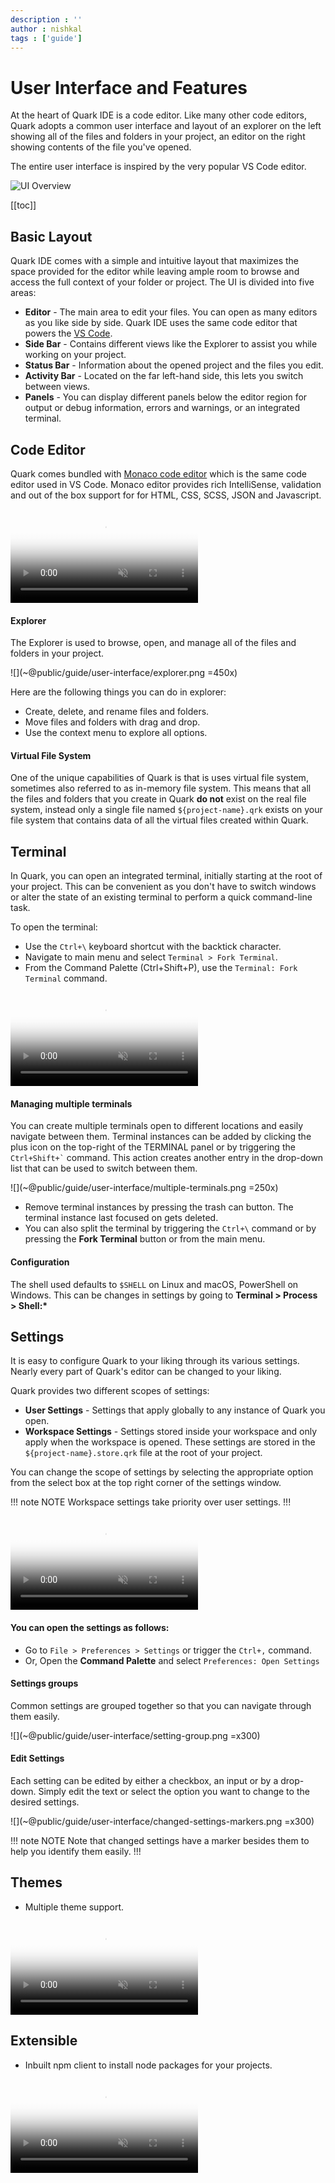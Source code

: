 ```yaml
---
description : ''
author : nishkal
tags : ['guide']
---
```


# User Interface and Features
At the heart of Quark IDE is a code editor. Like many other code editors, Quark adopts a common user interface and layout of an explorer on the left showing all of the files and folders in your project, an editor on the right showing contents of the file you've opened.

The entire user interface is inspired by the very popular VS Code editor.

![UI Overview](~@public/guide/user-interface/ui-overview.png)

[[toc]]

## Basic Layout 
Quark IDE comes with a simple and intuitive layout that maximizes the space provided for the editor while leaving ample room to browse and access the full context of your folder or project. The UI is divided into five areas:

  * __Editor__ - The main area to edit your files. You can open as many editors as you like side by side. Quark IDE uses the same code editor that powers the [VS Code](https://code.visualstudio.com/).
  * __Side Bar__ - Contains different views like the Explorer to assist you while working on your project.
  * __Status Bar__ - Information about the opened project and the files you edit.
  * __Activity Bar__ - Located on the far left-hand side, this lets you switch between views.
  * __Panels__ - You can display different panels below the editor region for output or debug information, errors and warnings, or an integrated terminal.

## Code Editor
Quark comes bundled with [Monaco code editor](https://microsoft.github.io/monaco-editor/index.html) which is the same code editor used in VS Code. Monaco editor provides rich IntelliSense, validation and out of the box support for for HTML, CSS, SCSS, JSON and Javascript.

<video muted autoplay loop style="max-width:100%; height:auto" name="media" poster="~@public/c-assets/guide/user-interface/introduction.png">
  <source src="~@public/c-assets/guide/user-interface/introduction.mp4" type="video/mp4">
  Your browser does not support the video tag.
</video> 

#### Explorer
The Explorer is used to browse, open, and manage all of the files and folders in your project. 

![](~@public/guide/user-interface/explorer.png =450x)

Here are the following things you can do in explorer:

* Create, delete, and rename files and folders.
* Move files and folders with drag and drop.
* Use the context menu to explore all options.

#### Virtual File System
One of the unique capabilities of Quark is that is uses virtual file system, sometimes also referred to as in-memory file system. This means that all the files and folders that you create in Quark __do not__ exist on the real file system, instead only a single file named `${project-name}.qrk` exists on your file system that contains data of all the virtual files created within Quark.


## Terminal

In Quark, you can open an integrated terminal, initially starting at the root of your project. This can be convenient as you don't have to switch windows or alter the state of an existing terminal to perform a quick command-line task.

To open the terminal:
* Use the `Ctrl+\` keyboard shortcut with the backtick character.
* Navigate to main menu and select `Terminal > Fork Terminal`.
* From the Command Palette (Ctrl+Shift+P), use the `Terminal: Fork Terminal` command.

<video muted autoplay loop style="max-width:100%; height:auto" name="media" poster="~@public/c-assets/guide/user-interface/terminal.png">
  <source src="~@public/c-assets/guide/user-interface/terminal.mp4" type="video/mp4">
  Your browser does not support the video tag.
</video> 

#### Managing multiple terminals
You can create multiple terminals open to different locations and easily navigate between them. Terminal instances can be added by clicking the plus icon on the top-right of the TERMINAL panel or by triggering the ``` Ctrl+Shift+` ``` command. This action creates another entry in the drop-down list that can be used to switch between them.

![](~@public/guide/user-interface/multiple-terminals.png =250x)

* Remove terminal instances by pressing the trash can button. The terminal instance last focused on gets deleted.
* You can also split the terminal by triggering the `Ctrl+\` command or by pressing the __Fork Terminal__ button or from the main menu.

#### Configuration 
The shell used defaults to `$SHELL` on Linux and macOS, PowerShell on Windows. This can be changes in settings by going to __Terminal > Process > Shell:*__

## Settings

It is easy to configure Quark to your liking through its various settings. Nearly every part of Quark's editor can be changed to your liking.

Quark provides two different scopes of settings:
* __User Settings__ - Settings that apply globally to any instance of Quark you open.
* __Workspace Settings__ - Settings stored inside your workspace and only apply when the workspace is opened. These settings are stored in the `${project-name}.store.qrk` file at the root of your project.

You can change the scope of settings by selecting the appropriate option from the select box at the top right corner of the settings window.

!!! note NOTE
Workspace settings take priority over user settings.
!!! 

<video muted autoplay loop style="max-width:100%; height:auto" name="media" poster="~@public/c-assets/guide/user-interface/settings.png">
  <source src="~@public/c-assets/guide/user-interface/settings.mp4" type="video/mp4">
  Your browser does not support the video tag.
</video> 

#### You can open the settings as follows:
* Go to `File > Preferences > Settings` or trigger the `Ctrl+,` command.
* Or, Open the __Command Palette__ and select `Preferences: Open Settings`

#### Settings groups
Common settings are grouped together so that you can navigate through them easily.

![](~@public/guide/user-interface/setting-group.png =x300)

#### Edit Settings
Each setting can be edited by either a checkbox, an input or by a drop-down. Simply edit the text or select the option you want to change to the desired settings.

![](~@public/guide/user-interface/changed-settings-markers.png =x300)

!!! note NOTE
Note that changed settings have a marker besides them to help you identify them easily.
!!!


## Themes

* Multiple theme support.

<video muted autoplay loop style="max-width:100%; height:auto" name="media" poster="~@public/c-assets/guide/user-interface/themes.png">
  <source src="~@public/c-assets/guide/user-interface/themes.mp4" type="video/mp4">
  Your browser does not support the video tag.
</video> 

## Extensible

* Inbuilt npm client to install node packages for your projects.

<video muted autoplay loop style="max-width:100%; height:auto" name="media" poster="~@public/c-assets/guide/user-interface/extensible.png">
  <source src="~@public/c-assets/guide/user-interface/extensible.mp4" type="video/mp4">
  Your browser does not support the video tag.
</video> 


